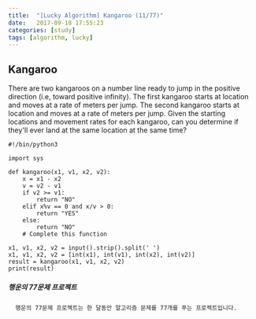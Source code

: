 ```yaml
---
title:  "[Lucky Algorithm] Kangaroo (11/77)"
date:   2017-09-18 17:55:23
categories: [study]
tags: [algorithm, lucky]
---
```

## Kangaroo
There are two kangaroos on a number line ready to jump in the positive direction (i.e, toward positive infinity). The first kangaroo starts at location  and moves at a rate of  meters per jump. The second kangaroo starts at location  and moves at a rate of  meters per jump. Given the starting locations and movement rates for each kangaroo, can you determine if they'll ever land at the same location at the same time?

```
#!/bin/python3

import sys

def kangaroo(x1, v1, x2, v2):
    x = x1 - x2
    v = v2 - v1
    if v2 >= v1:
        return "NO"
    elif x%v == 0 and x/v > 0:
        return "YES"
    else:
        return "NO"
    # Complete this function

x1, v1, x2, v2 = input().strip().split(' ')
x1, v1, x2, v2 = [int(x1), int(v1), int(x2), int(v2)]
result = kangaroo(x1, v1, x2, v2)
print(result)

```

##### 행운의 77문제 프로젝트
```
  행운의 77문제 프로젝트는 한 달동안 알고리즘 문제를 77개를 푸는 프로젝트입니다.
```
